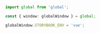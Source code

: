 ```ts filename="vue/src/client/preview/globals.ts" renderer="common" language="ts"
import global from 'global';

const { window: globalWindow } = global;

globalWindow.STORYBOOK_ENV = 'vue';
```
